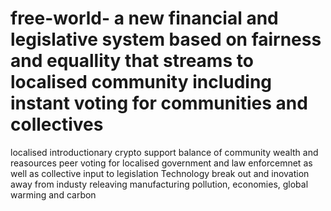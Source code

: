 # free-world- a new financial and legislative system based on fairness and equallity that streams to localised community including instant voting for communities and collectives
localised introductionary crypto support
balance of community wealth and reasources 
peer voting for localised government and law enforcemnet as well as collective input to legislation
Technology break out and inovation away from industy releaving manufacturing pollution, economies, global warming and carbon  
